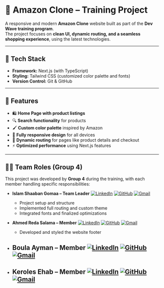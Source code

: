 # 🛒 Amazon Clone – Training Project

A responsive and modern **Amazon Clone** website built as part of the **Dev Wave training program**.  
The project focuses on **clean UI, dynamic routing, and a seamless shopping experience**, using the latest technologies.

---

## 🚀 **Tech Stack**
- **Framework:** Next.js (with TypeScript)  
- **Styling:** Tailwind CSS (customized color palette and fonts)  
- **Version Control:** Git & GitHub  

---

## 🎨 **Features**
- 🛍️ **Home Page with product listings**  
- 🔍 **Search functionality** for products  
- 🖌️ **Custom color palette** inspired by Amazon  
- 📱 **Fully responsive design** for all devices  
- 🔄 **Dynamic routing** for pages like product details and checkout  
- ⚡ **Optimized performance** using Next.js features  

---

## 👨‍💻 **Team Roles (Group 4)**  
This project was developed by **Group 4** during the training, with each member handling specific responsibilities:

- **Islam Shaaban Gomaa – Team Leader** [![LinkedIn](https://img.shields.io/badge/LinkedIn-blue?logo=linkedin&logoColor=white)](https://www.linkedin.com/in/eslamshaban060/) [![GitHub](https://img.shields.io/badge/GitHub-black?logo=github&logoColor=white)](https://github.com/eslamshaban060) [![Gmail](https://img.shields.io/badge/Email-red?logo=gmail&logoColor=white)](mailto:eslamshaban060@gmail.com)  
  - Project setup and structure  
  - Implemented full routing and custom theme  
  - Integrated fonts and finalized optimizations  

- **Ahmed Reda Salama – Member** [![LinkedIn](https://img.shields.io/badge/LinkedIn-blue?logo=linkedin&logoColor=white)](https://www.linkedin.com/in/ahmed-reda-salama-962864292/) [![GitHub](https://img.shields.io/badge/GitHub-black?logo=github&logoColor=white)](https://github.com/Ahmed-RS-22) [![Gmail](https://img.shields.io/badge/Email-red?logo=gmail&logoColor=white)](mailto:ahmed.rs.1532@gmail.com)  
  - Developed and styled the website footer  

- **Boula Ayman – Member** [![LinkedIn](https://img.shields.io/badge/LinkedIn-blue?logo=linkedin&logoColor=white)](https://www.linkedin.com/in/boula-ayman-3a86581b0?utm_source=share&utm_campaign=share_via&utm_content=profile&utm_medium=android_app) [![GitHub](https://img.shields.io/badge/GitHub-black?logo=github&logoColor=white)](https://github.com/Boula-Ayman) [![Gmail](https://img.shields.io/badge/Email-red?logo=gmail&logoColor=white)](mailto:boulaaymanzaher@gmail.com)  
  - 
 
- **Keroles Ehab – Member** [![LinkedIn](https://img.shields.io/badge/LinkedIn-blue?logo=linkedin&logoColor=white)](https://www.linkedin.com/in/keroles-ehab-62b83a186/) [![GitHub](https://img.shields.io/badge/GitHub-black?logo=github&logoColor=white)](https://github.com/KerolesEhab97) [![Gmail](https://img.shields.io/badge/Email-red?logo=gmail&logoColor=white)](mailto:kerolesehab85@gmail.com)  
  - 




